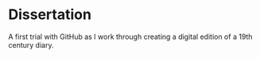 # Dissertation
A first trial with GitHub as I work through creating a digital edition of a 19th century diary. 
